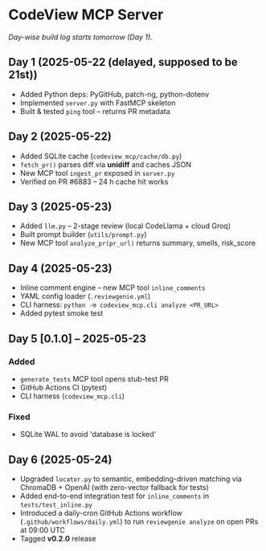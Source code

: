 # CodeView MCP Server

*Day-wise build log starts tomorrow (Day 1).*

## Day 1 (2025-05-22 (delayed, supposed to be 21st))

* Added Python deps: PyGitHub, patch-ng, python-dotenv
* Implemented `server.py` with FastMCP skeleton
* Built & tested `ping` tool – returns PR metadata

## Day 2 (2025-05-22)

* Added SQLite cache (`codeview_mcp/cache/db.py`)
* `fetch_pr()` parses diff via **unidiff** and caches JSON
* New MCP tool `ingest_pr` exposed in `server.py`
* Verified on PR #6883 – 24 h cache hit works

## Day 3 (2025-05-23)

* Added `llm.py` – 2-stage review (local CodeLlama + cloud Groq)
* Built prompt builder (`utils/prompt.py`)
* New MCP tool `analyze_pr(pr_url)` returns summary, smells, risk_score

## Day 4 (2025-05-23)

* Inline comment engine – new MCP tool `inline_comments`
* YAML config loader (`.reviewgenie.yml`)
* CLI harness: `python -m codeview_mcp.cli analyze <PR_URL>`
* Added pytest smoke test

## Day 5 [0.1.0] – 2025-05-23
### Added
- `generate_tests` MCP tool opens stub-test PR
- GitHub Actions CI (pytest)
- CLI harness (`codeview_mcp.cli`)
### Fixed
- SQLite WAL to avoid 'database is locked'

## Day 6 (2025-05-24)

* Upgraded `locator.py` to semantic, embedding-driven matching via ChromaDB + OpenAI (with zero-vector fallback for tests)
* Added end-to-end integration test for `inline_comments` in `tests/test_inline.py`
* Introduced a daily-cron GitHub Actions workflow (`.github/workflows/daily.yml`) to run `reviewgenie analyze` on open PRs at 09:00 UTC
* Tagged **v0.2.0** release
